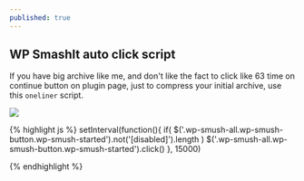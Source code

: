 ```yaml
---
published: true
---
```

## WP SmashIt auto click script

If you have big archive like me, and don't like the fact to click like 63 time on continue button on plugin page, just to compress your initial archive, use this `oneliner` script.

<img src="https://i.imgur.com/LH1Yqp5.png" />

{% highlight js %}
setInterval(function(){ if( $('.wp-smush-all.wp-smush-button.wp-smush-started').not('[disabled]').length ) $('.wp-smush-all.wp-smush-button.wp-smush-started').click() }, 15000)

{% endhighlight %}